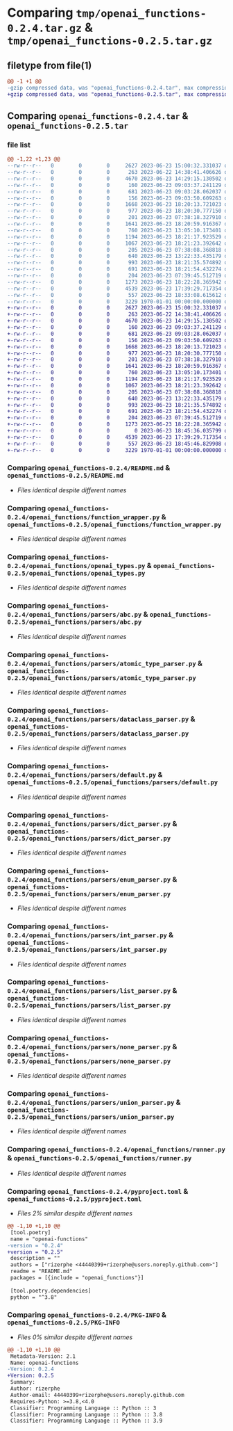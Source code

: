 # Comparing `tmp/openai_functions-0.2.4.tar.gz` & `tmp/openai_functions-0.2.5.tar.gz`

## filetype from file(1)

```diff
@@ -1 +1 @@
-gzip compressed data, was "openai_functions-0.2.4.tar", max compression
+gzip compressed data, was "openai_functions-0.2.5.tar", max compression
```

## Comparing `openai_functions-0.2.4.tar` & `openai_functions-0.2.5.tar`

### file list

```diff
@@ -1,22 +1,23 @@
--rw-r--r--   0        0        0     2627 2023-06-23 15:00:32.331037 openai_functions-0.2.4/README.md
--rw-r--r--   0        0        0      263 2023-06-22 14:38:41.406626 openai_functions-0.2.4/openai_functions/__init__.py
--rw-r--r--   0        0        0     4670 2023-06-23 14:29:15.130502 openai_functions-0.2.4/openai_functions/function_wrapper.py
--rw-r--r--   0        0        0      160 2023-06-23 09:03:37.241129 openai_functions-0.2.4/openai_functions/json_type.py
--rw-r--r--   0        0        0      681 2023-06-23 09:03:28.062037 openai_functions-0.2.4/openai_functions/openai_types.py
--rw-r--r--   0        0        0      156 2023-06-23 09:03:50.609263 openai_functions-0.2.4/openai_functions/parsers/__init__.py
--rw-r--r--   0        0        0     1668 2023-06-23 18:20:13.721023 openai_functions-0.2.4/openai_functions/parsers/abc.py
--rw-r--r--   0        0        0      977 2023-06-23 18:20:30.777150 openai_functions-0.2.4/openai_functions/parsers/atomic_type_parser.py
--rw-r--r--   0        0        0      201 2023-06-23 07:38:18.327910 openai_functions-0.2.4/openai_functions/parsers/bool_parser.py
--rw-r--r--   0        0        0     1641 2023-06-23 18:20:59.916367 openai_functions-0.2.4/openai_functions/parsers/dataclass_parser.py
--rw-r--r--   0        0        0      760 2023-06-23 13:05:10.173401 openai_functions-0.2.4/openai_functions/parsers/default.py
--rw-r--r--   0        0        0     1194 2023-06-23 18:21:17.923529 openai_functions-0.2.4/openai_functions/parsers/dict_parser.py
--rw-r--r--   0        0        0     1067 2023-06-23 18:21:23.392642 openai_functions-0.2.4/openai_functions/parsers/enum_parser.py
--rw-r--r--   0        0        0      205 2023-06-23 07:38:08.368818 openai_functions-0.2.4/openai_functions/parsers/float_parser.py
--rw-r--r--   0        0        0      640 2023-06-23 13:22:33.435179 openai_functions-0.2.4/openai_functions/parsers/int_parser.py
--rw-r--r--   0        0        0      993 2023-06-23 18:21:35.574892 openai_functions-0.2.4/openai_functions/parsers/list_parser.py
--rw-r--r--   0        0        0      691 2023-06-23 18:21:54.432274 openai_functions-0.2.4/openai_functions/parsers/none_parser.py
--rw-r--r--   0        0        0      204 2023-06-23 07:39:45.512719 openai_functions-0.2.4/openai_functions/parsers/str_parser.py
--rw-r--r--   0        0        0     1273 2023-06-23 18:22:28.365942 openai_functions-0.2.4/openai_functions/parsers/union_parser.py
--rw-r--r--   0        0        0     4539 2023-06-23 17:39:29.717354 openai_functions-0.2.4/openai_functions/runner.py
--rw-r--r--   0        0        0      557 2023-06-23 18:33:08.615612 openai_functions-0.2.4/pyproject.toml
--rw-r--r--   0        0        0     3229 1970-01-01 00:00:00.000000 openai_functions-0.2.4/PKG-INFO
+-rw-r--r--   0        0        0     2627 2023-06-23 15:00:32.331037 openai_functions-0.2.5/README.md
+-rw-r--r--   0        0        0      263 2023-06-22 14:38:41.406626 openai_functions-0.2.5/openai_functions/__init__.py
+-rw-r--r--   0        0        0     4670 2023-06-23 14:29:15.130502 openai_functions-0.2.5/openai_functions/function_wrapper.py
+-rw-r--r--   0        0        0      160 2023-06-23 09:03:37.241129 openai_functions-0.2.5/openai_functions/json_type.py
+-rw-r--r--   0        0        0      681 2023-06-23 09:03:28.062037 openai_functions-0.2.5/openai_functions/openai_types.py
+-rw-r--r--   0        0        0      156 2023-06-23 09:03:50.609263 openai_functions-0.2.5/openai_functions/parsers/__init__.py
+-rw-r--r--   0        0        0     1668 2023-06-23 18:20:13.721023 openai_functions-0.2.5/openai_functions/parsers/abc.py
+-rw-r--r--   0        0        0      977 2023-06-23 18:20:30.777150 openai_functions-0.2.5/openai_functions/parsers/atomic_type_parser.py
+-rw-r--r--   0        0        0      201 2023-06-23 07:38:18.327910 openai_functions-0.2.5/openai_functions/parsers/bool_parser.py
+-rw-r--r--   0        0        0     1641 2023-06-23 18:20:59.916367 openai_functions-0.2.5/openai_functions/parsers/dataclass_parser.py
+-rw-r--r--   0        0        0      760 2023-06-23 13:05:10.173401 openai_functions-0.2.5/openai_functions/parsers/default.py
+-rw-r--r--   0        0        0     1194 2023-06-23 18:21:17.923529 openai_functions-0.2.5/openai_functions/parsers/dict_parser.py
+-rw-r--r--   0        0        0     1067 2023-06-23 18:21:23.392642 openai_functions-0.2.5/openai_functions/parsers/enum_parser.py
+-rw-r--r--   0        0        0      205 2023-06-23 07:38:08.368818 openai_functions-0.2.5/openai_functions/parsers/float_parser.py
+-rw-r--r--   0        0        0      640 2023-06-23 13:22:33.435179 openai_functions-0.2.5/openai_functions/parsers/int_parser.py
+-rw-r--r--   0        0        0      993 2023-06-23 18:21:35.574892 openai_functions-0.2.5/openai_functions/parsers/list_parser.py
+-rw-r--r--   0        0        0      691 2023-06-23 18:21:54.432274 openai_functions-0.2.5/openai_functions/parsers/none_parser.py
+-rw-r--r--   0        0        0      204 2023-06-23 07:39:45.512719 openai_functions-0.2.5/openai_functions/parsers/str_parser.py
+-rw-r--r--   0        0        0     1273 2023-06-23 18:22:28.365942 openai_functions-0.2.5/openai_functions/parsers/union_parser.py
+-rw-r--r--   0        0        0        0 2023-06-23 18:45:36.035799 openai_functions-0.2.5/openai_functions/py.typed
+-rw-r--r--   0        0        0     4539 2023-06-23 17:39:29.717354 openai_functions-0.2.5/openai_functions/runner.py
+-rw-r--r--   0        0        0      557 2023-06-23 18:45:46.829908 openai_functions-0.2.5/pyproject.toml
+-rw-r--r--   0        0        0     3229 1970-01-01 00:00:00.000000 openai_functions-0.2.5/PKG-INFO
```

### Comparing `openai_functions-0.2.4/README.md` & `openai_functions-0.2.5/README.md`

 * *Files identical despite different names*

### Comparing `openai_functions-0.2.4/openai_functions/function_wrapper.py` & `openai_functions-0.2.5/openai_functions/function_wrapper.py`

 * *Files identical despite different names*

### Comparing `openai_functions-0.2.4/openai_functions/openai_types.py` & `openai_functions-0.2.5/openai_functions/openai_types.py`

 * *Files identical despite different names*

### Comparing `openai_functions-0.2.4/openai_functions/parsers/abc.py` & `openai_functions-0.2.5/openai_functions/parsers/abc.py`

 * *Files identical despite different names*

### Comparing `openai_functions-0.2.4/openai_functions/parsers/atomic_type_parser.py` & `openai_functions-0.2.5/openai_functions/parsers/atomic_type_parser.py`

 * *Files identical despite different names*

### Comparing `openai_functions-0.2.4/openai_functions/parsers/dataclass_parser.py` & `openai_functions-0.2.5/openai_functions/parsers/dataclass_parser.py`

 * *Files identical despite different names*

### Comparing `openai_functions-0.2.4/openai_functions/parsers/default.py` & `openai_functions-0.2.5/openai_functions/parsers/default.py`

 * *Files identical despite different names*

### Comparing `openai_functions-0.2.4/openai_functions/parsers/dict_parser.py` & `openai_functions-0.2.5/openai_functions/parsers/dict_parser.py`

 * *Files identical despite different names*

### Comparing `openai_functions-0.2.4/openai_functions/parsers/enum_parser.py` & `openai_functions-0.2.5/openai_functions/parsers/enum_parser.py`

 * *Files identical despite different names*

### Comparing `openai_functions-0.2.4/openai_functions/parsers/int_parser.py` & `openai_functions-0.2.5/openai_functions/parsers/int_parser.py`

 * *Files identical despite different names*

### Comparing `openai_functions-0.2.4/openai_functions/parsers/list_parser.py` & `openai_functions-0.2.5/openai_functions/parsers/list_parser.py`

 * *Files identical despite different names*

### Comparing `openai_functions-0.2.4/openai_functions/parsers/none_parser.py` & `openai_functions-0.2.5/openai_functions/parsers/none_parser.py`

 * *Files identical despite different names*

### Comparing `openai_functions-0.2.4/openai_functions/parsers/union_parser.py` & `openai_functions-0.2.5/openai_functions/parsers/union_parser.py`

 * *Files identical despite different names*

### Comparing `openai_functions-0.2.4/openai_functions/runner.py` & `openai_functions-0.2.5/openai_functions/runner.py`

 * *Files identical despite different names*

### Comparing `openai_functions-0.2.4/pyproject.toml` & `openai_functions-0.2.5/pyproject.toml`

 * *Files 2% similar despite different names*

```diff
@@ -1,10 +1,10 @@
 [tool.poetry]
 name = "openai-functions"
-version = "0.2.4"
+version = "0.2.5"
 description = ""
 authors = ["rizerphe <44440399+rizerphe@users.noreply.github.com>"]
 readme = "README.md"
 packages = [{include = "openai_functions"}]
 
 [tool.poetry.dependencies]
 python = "^3.8"
```

### Comparing `openai_functions-0.2.4/PKG-INFO` & `openai_functions-0.2.5/PKG-INFO`

 * *Files 0% similar despite different names*

```diff
@@ -1,10 +1,10 @@
 Metadata-Version: 2.1
 Name: openai-functions
-Version: 0.2.4
+Version: 0.2.5
 Summary: 
 Author: rizerphe
 Author-email: 44440399+rizerphe@users.noreply.github.com
 Requires-Python: >=3.8,<4.0
 Classifier: Programming Language :: Python :: 3
 Classifier: Programming Language :: Python :: 3.8
 Classifier: Programming Language :: Python :: 3.9
```

